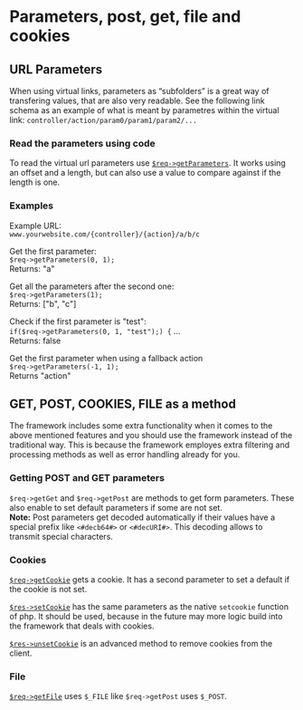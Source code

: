 # Parameters, post, get, file and cookies
## URL Parameters
When using virtual links, parameters as “subfolders” is a great way of transfering values, that are also very readable. See the following link schema as an example of what is meant by parametres within the virtual link: `controller/action/param0/param1/param2/...`
### Read the parameters using code
To read the virtual url parameters use [`$req->getParameters`](https://zdoc.zierhut-it.de/classes/Request.html#method_getParameters). It works using an offset and a length, but can also use a value to compare against if the length is one.
### Examples
Example URL:<br>
`www.yourwebsite.com/{controller}/{action}/a/b/c`

Get the first parameter:<br>
`$req->getParameters(0, 1);`<br>
Returns: "a"

Get all the parameters after the second one:<br>
`$req->getParameters(1);`<br>
Returns: ["b", "c"]

Check if the first parameter is "test":<br>
`if($req->getParameters(0, 1, "test");) {` ...<br>
Returns: false

Get the first parameter when using a fallback action<br>
`$req->getParameters(-1, 1);`<br>
Returns "action"

## GET, POST, COOKIES, FILE as a method
The framework includes some extra functionality when it comes to the above mentioned features and you should use the framework instead of the traditional way. This is because the framework employes extra filtering and processing methods as well as error handling already for you.

### Getting POST and GET parameters
`$req->getGet` and `$req->getPost` are methods to get form parameters. These also enable to set default parameters if some are not set.<br>
**Note:** Post parameters get decoded automatically if their values have a special prefix like `<#decb64#>` or `<#decURI#>`. This decoding allows to transmit special characters.

### Cookies
[`$req->getCookie`](https://zdoc.zierhut-it.de/classes/Request.html#method_getCookie) gets a cookie. It has a second parameter to set a default if the cookie is not set.

[`$res->setCookie`](https://zdoc.zierhut-it.de/classes/Response.html#method_setCookie) has the same parameters as the native `setcookie` function of php. It should be used, because in the future may more logic build into the framework that deals with cookies.

[`$res->unsetCookie`](https://zdoc.zierhut-it.de/classes/Response.html#method_unsetCookie) is an advanced method to remove cookies from the client.

### File
[`$req->getFile`](https://zdoc.zierhut-it.de/classes/Request.html#method_getFile) uses `$_FILE` like `$req->getPost` uses `$_POST`.
